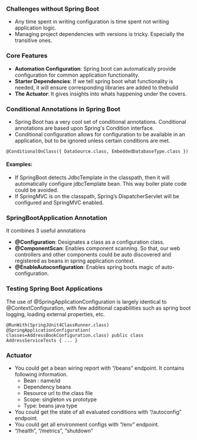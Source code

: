 ### Challenges without Spring Boot
* Any time spent in writing configuration is time spent not writing application logic. 
* Managing project dependencies with versions is tricky. Especially the transitive ones.

### Core Features
* **Automation Configuration**: Spring boot can automatically provide configuration for common application functionality.
* **Starter Dependencies**: If we tell spring boot what functionality is needed, it will ensure corresponding libraries are added to thebuild
* **The Actuator**: It gives insights into whats happening under the covers.

### Conditional Annotations in Spring Boot
* Spring Boot has a very cool set of conditional annotations. Conditional annotations are based upon Spring's Condition interface.
* Conditional configuration allows for configuration to be available in an application, but to be ignored unless certain conditions are met.

`@ConditionalOnClass({ DataSource.class, EmbeddedDatabaseType.class })`


#### Examples: 
* If SpringBoot detects JdbcTemplate in the classpath, then it will automatically configure jdbcTemplate bean. This way boiler plate code could be avoided.
* If SpringMVC is on the classpath, Spring’s DispatcherServlet will be configured and SpringMVC enabled.

### SpringBootApplication Annotation
It combines 3 useful annotations
* **@Configuration**: Designates a class as a configuration class.
* **@ComponentScan**: Enables component scanning. So that, our web controllers and other components could be auto discovered and registered as beans in spring application context.
* **@EnableAutoconfiguration**: Enables spring boots magic of auto-configuration.

### Testing Spring Boot Applications
The use of @SpringApplicationConfiguration is largely identical to @ContextConfiguration, with few additional capabilities such as spring boot logging, loading external properties, etc.

`@RunWith(SpringJUnit4ClassRunner.class)
@SpringApplicationConfiguration(
      classes=AddressBookConfiguration.class)
public class AddressServiceTests {
  ...
}
`

### Actuator
* You could get a bean wiring report with “/beans” endpoint. It contains following information.
    * Bean : name/id
    * Dependency beans
    * Resource url to the class file
    * Scope: singleton vs prototype
    * Type: beans java type
* You could get the state of all evaluated conditions with “/autoconfig” endpoint.
* You could get all environment configs with “/env” endpoint.
* “/health”, “/metrics”, “shutdown”


